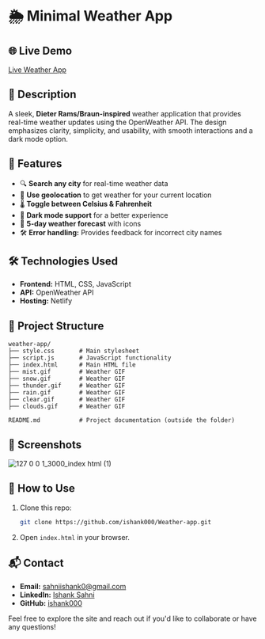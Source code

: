 # 🌦️ Minimal Weather App

## 🌐 Live Demo
[Live Weather App](https://minimalwx.netlify.app/)
## 📄 Description
A sleek, **Dieter Rams/Braun-inspired** weather application that provides real-time weather updates using the OpenWeather API. The design emphasizes clarity, simplicity, and usability, with smooth interactions and a dark mode option.

## 🚀 Features
- 🔍 **Search any city** for real-time weather data
- 📍 **Use geolocation** to get weather for your current location
- 🌡️ **Toggle between Celsius & Fahrenheit**
- 🌙 **Dark mode support** for a better experience
- 🔄 **5-day weather forecast** with icons
- 🛠️ **Error handling:** Provides feedback for incorrect city names

## 🛠️ Technologies Used
- **Frontend:** HTML, CSS, JavaScript
- **API:** OpenWeather API
- **Hosting:** Netlify

## 📁 Project Structure
```
weather-app/
├── style.css       # Main stylesheet  
├── script.js       # JavaScript functionality  
├── index.html      # Main HTML file  
├── mist.gif        # Weather GIF  
├── snow.gif        # Weather GIF  
├── thunder.gif     # Weather GIF  
├── rain.gif        # Weather GIF  
├── clear.gif       # Weather GIF  
├── clouds.gif      # Weather GIF  

README.md           # Project documentation (outside the folder)

```

## 📸 Screenshots
![127 0 0 1_3000_index html (1)](https://github.com/user-attachments/assets/5375b1a5-258a-49f7-b9b5-11bf6af5aff2)

## 📌 How to Use
1. Clone this repo:
   ```sh
   git clone https://github.com/ishank000/Weather-app.git
   ```
2. Open `index.html` in your browser.

## 📬 Contact
- **Email:** sahniishank0@gmail.com
- **LinkedIn:** [Ishank Sahni](https://in.linkedin.com/in/ishank-sahni-b02517282)
- **GitHub:** [ishank000](https://github.com/ishank000)

Feel free to explore the site and reach out if you'd like to collaborate or have any questions!
